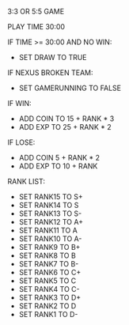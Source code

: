 3:3 OR 5:5 GAME

PLAY TIME 30:00

IF TIME >= 30:00 AND NO WIN:
- SET DRAW TO TRUE

IF NEXUS BROKEN TEAM:
- SET GAMERUNNING TO FALSE
 
IF WIN:
- ADD COIN TO 15 + RANK * 3
- ADD EXP TO 25 + RANK * 2
 
IF LOSE:
- ADD COIN 5 + RANK * 2
- ADD EXP TO 10 + RANK
 
 RANK LIST:
 - SET RANK15 TO S+
 - SET RANK14 TO S
 - SET RANK13 TO S-
 - SET RANK12 TO A+
 - SET RANK11 TO A
 - SET RANK10 TO A-
 -  SET RANK9 TO B+
 -  SET RANK8 TO B
 - SET RANK7 TO B-
 - SET RANK6 TO C+
 - SET RANK5 TO C
 - SET RANK4 TO C-
 - SET RANK3 TO D+
 - SET RANK2 TO D
 - SET RANK1 TO D-
